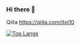 ### Hi there 👋

Qiita https://qiita.com/itoi10

[![Top Langs](https://github-readme-stats.vercel.app/api/top-langs/?username=itoi10&layout=compact&hide=jupyter%20notebook)](https://github.com/anuraghazra/github-readme-stats)

<!--
**itoi10/itoi10** is a ✨ _special_ ✨ repository because its `README.md` (this file) appears on your GitHub profile.

Here are some ideas to get you started:

- 🔭 I’m currently working on ...
- 🌱 I’m currently learning ...
- 👯 I’m looking to collaborate on ...
- 🤔 I’m looking for help with ...
- 💬 Ask me about ...
- 📫 How to reach me: ...
- 😄 Pronouns: ...
- ⚡ Fun fact: ...
-->
